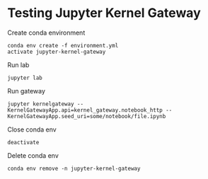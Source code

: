 # Testing Jupyter Kernel Gateway

Create conda environment

```
conda env create -f environment.yml
activate jupyter-kernel-gateway
```

Run lab

```
jupyter lab
```

Run gateway

```
jupyter kernelgateway --KernelGatewayApp.api=kernel_gateway.notebook_http --KernelGatewayApp.seed_uri=some/notebook/file.ipynb
```

Close conda env

```
deactivate
```

Delete conda env

```
conda env remove -n jupyter-kernel-gateway
```